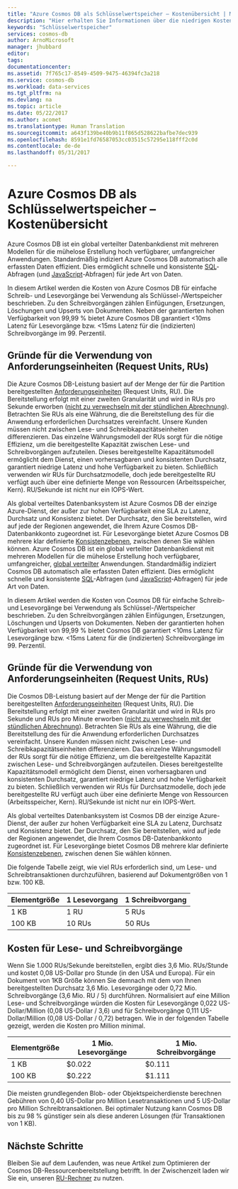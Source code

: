 ```yaml
---
title: "Azure Cosmos DB als Schlüsselwertspeicher – Kostenübersicht | Microsoft-Dokumentation"
description: "Hier erhalten Sie Informationen über die niedrigen Kosten des Einsatzes von Azure Cosmos DB als Schlüsselwertspeicher."
keywords: "Schlüsselwertspeicher"
services: cosmos-db
author: ArnoMicrosoft
manager: jhubbard
editor: 
tags: 
documentationcenter: 
ms.assetid: 7f765c17-8549-4509-9475-46394fc3a218
ms.service: cosmos-db
ms.workload: data-services
ms.tgt_pltfrm: na
ms.devlang: na
ms.topic: article
ms.date: 05/22/2017
ms.author: acomet
ms.translationtype: Human Translation
ms.sourcegitcommit: a643f139be40b9b11f865d528622bafbe7dec939
ms.openlocfilehash: 8591e1fd76587053cc03515c57295e118fff2c0d
ms.contentlocale: de-de
ms.lasthandoff: 05/31/2017

---
```


# <a name="azure-cosmos-db-as-a-key-value-store--cost-overview"></a>Azure Cosmos DB als Schlüsselwertspeicher – Kostenübersicht

Azure Cosmos DB ist ein global verteilter Datenbankdienst mit mehreren Modellen für die mühelose Erstellung hoch verfügbarer, umfangreicher Anwendungen. Standardmäßig indiziert Azure Cosmos DB automatisch alle erfassten Daten effizient. Dies ermöglicht schnelle und konsistente [SQL](documentdb-sql-query.md)-Abfragen (und [JavaScript](programming.md)-Abfragen) für jede Art von Daten. 

In diesem Artikel werden die Kosten von Azure Cosmos DB für einfache Schreib- und Lesevorgänge bei Verwendung als Schlüssel-/Wertspeicher beschrieben. Zu den Schreibvorgängen zählen Einfügungen, Ersetzungen, Löschungen und Upserts von Dokumenten. Neben der garantierten hohen Verfügbarkeit von 99,99 % bietet Azure Cosmos DB garantiert <10ms Latenz für Lesevorgänge bzw. <15ms Latenz für die (indizierten) Schreibvorgänge im 99. Perzentil. 

## <a name="why-we-use-request-units-rus"></a>Gründe für die Verwendung von Anforderungseinheiten (Request Units, RUs)

Die Azure Cosmos DB-Leistung basiert auf der Menge der für die Partition bereitgestellten [Anforderungseinheiten](request-units.md) (Request Units, RU). Die Bereitstellung erfolgt mit einer zweiten Granularität und wird in RUs pro Sekunde erworben ([nicht zu verwechseln mit der stündlichen Abrechnung](https://azure.microsoft.com/pricing/details/documentdb/)). Betrachten Sie RUs als eine Währung, die die Bereitstellung des für die Anwendung erforderlichen Durchsatzes vereinfacht. Unsere Kunden müssen nicht zwischen Lese- und Schreibkapazitätseinheiten differenzieren. Das einzelne Währungsmodell der RUs sorgt für die nötige Effizienz, um die bereitgestellte Kapazität zwischen Lese- und Schreibvorgängen aufzuteilen. Dieses bereitgestellte Kapazitätsmodell ermöglicht dem Dienst, einen vorhersagbaren und konsistenten Durchsatz, garantiert niedrige Latenz und hohe Verfügbarkeit zu bieten. Schließlich verwenden wir RUs für Durchsatzmodelle, doch jede bereitgestellte RU verfügt auch über eine definierte Menge von Ressourcen (Arbeitsspeicher, Kern). RU/Sekunde ist nicht nur ein IOPS-Wert.

Als global verteiltes Datenbanksystem ist Azure Cosmos DB der einzige Azure-Dienst, der außer zur hohen Verfügbarkeit eine SLA zu Latenz, Durchsatz und Konsistenz bietet. Der Durchsatz, den Sie bereitstellen, wird auf jede der Regionen angewendet, die Ihrem Azure Cosmos DB-Datenbankkonto zugeordnet ist. Für Lesevorgänge bietet Azure Cosmos DB mehrere klar definierte [Konsistenzebenen](consistency-levels.md), zwischen denen Sie wählen können. Azure Cosmos DB ist ein global verteilter Datenbankdienst mit mehreren Modellen für die mühelose Erstellung hoch verfügbarer, umfangreicher, [global verteilter](distribute-data-globally.md) Anwendungen. Standardmäßig indiziert Cosmos DB automatisch alle erfassten Daten effizient. Dies ermöglicht schnelle und konsistente [SQL](documentdb-sql-query.md)-Abfragen (und [JavaScript](programming.md)-Abfragen) für jede Art von Daten. 

In diesem Artikel werden die Kosten von Cosmos DB für einfache Schreib- und Lesevorgänge bei Verwendung als Schlüssel-/Wertspeicher beschrieben. Zu den Schreibvorgängen zählen Einfügungen, Ersetzungen, Löschungen und Upserts von Dokumenten. Neben der garantierten hohen Verfügbarkeit von 99,99 % bietet Cosmos DB garantiert <10ms Latenz für Lesevorgänge bzw. <15ms Latenz für die (indizierten) Schreibvorgänge im 99. Perzentil. 

## <a name="why-we-use-request-units-rus"></a>Gründe für die Verwendung von Anforderungseinheiten (Request Units, RUs)

Die Cosmos DB-Leistung basiert auf der Menge der für die Partition bereitgestellten [Anforderungseinheiten](request-units.md) (Request Units, RU). Die Bereitstellung erfolgt mit einer zweiten Granularität und wird in RUs pro Sekunde und RUs pro Minute erworben ([nicht zu verwechseln mit der stündlichen Abrechnung](https://azure.microsoft.com/pricing/details/documentdb/)). Betrachten Sie RUs als eine Währung, die die Bereitstellung des für die Anwendung erforderlichen Durchsatzes vereinfacht. Unsere Kunden müssen nicht zwischen Lese- und Schreibkapazitätseinheiten differenzieren. Das einzelne Währungsmodell der RUs sorgt für die nötige Effizienz, um die bereitgestellte Kapazität zwischen Lese- und Schreibvorgängen aufzuteilen. Dieses bereitgestellte Kapazitätsmodell ermöglicht dem Dienst, einen vorhersagbaren und konsistenten Durchsatz, garantiert niedrige Latenz und hohe Verfügbarkeit zu bieten. Schließlich verwenden wir RUs für Durchsatzmodelle, doch jede bereitgestellte RU verfügt auch über eine definierte Menge von Ressourcen (Arbeitsspeicher, Kern). RU/Sekunde ist nicht nur ein IOPS-Wert.

Als global verteiltes Datenbanksystem ist Cosmos DB der einzige Azure-Dienst, der außer zur hohen Verfügbarkeit eine SLA zu Latenz, Durchsatz und Konsistenz bietet. Der Durchsatz, den Sie bereitstellen, wird auf jede der Regionen angewendet, die Ihrem Cosmos DB-Datenbankkonto zugeordnet ist. Für Lesevorgänge bietet Cosmos DB mehrere klar definierte [Konsistenzebenen](consistency-levels.md), zwischen denen Sie wählen können. 

Die folgende Tabelle zeigt, wie viel RUs erforderlich sind, um Lese- und Schreibtransaktionen durchzuführen, basierend auf Dokumentgrößen von 1 bzw. 100 KB.

|Elementgröße|1 Lesevorgang|1 Schreibvorgang|
|-------------|------|-------|
|1 KB|1 RU|5 RUs|
|100 KB|10 RUs|50 RUs|

## <a name="cost-of-reads-and-writes"></a>Kosten für Lese- und Schreibvorgänge

Wenn Sie 1.000 RUs/Sekunde bereitstellen, ergibt dies 3,6 Mio. RUs/Stunde und kostet 0,08 US-Dollar pro Stunde (in den USA und Europa). Für ein Dokument von 1KB Größe können Sie demnach mit dem von Ihnen bereitgestellten Durchsatz 3,6 Mio. Lesevorgänge oder 0,72 Mio. Schreibvorgänge (3,6 Mio. RU / 5) durchführen. Normalisiert auf eine Million Lese- und Schreibvorgänge würden die Kosten für Lesevorgänge 0,022 US-Dollar/Million (0,08 US-Dollar / 3,6) und für Schreibvorgänge 0,111 US-Dollar/Million (0,08 US-Dollar / 0,72) betragen. Wie in der folgenden Tabelle gezeigt, werden die Kosten pro Million minimal.

|Elementgröße|1 Mio. Lesevorgänge|1 Mio. Schreibvorgänge|
|-------------|-------|--------|
|1 KB|$0.022|$0.111|
|100 KB|$0.222|$1.111|


Die meisten grundlegenden Blob- oder Objektspeicherdienste berechnen Gebühren von 0,40 US-Dollar pro Million Lesetransaktionen und 5 US-Dollar pro Million Schreibtransaktionen. Bei optimaler Nutzung kann Cosmos DB bis zu 98 % günstiger sein als diese anderen Lösungen (für Transaktionen von 1 KB).

## <a name="next-steps"></a>Nächste Schritte

Bleiben Sie auf dem Laufenden, was neue Artikel zum Optimieren der Cosmos DB-Ressourcenbereitstellung betrifft. In der Zwischenzeit laden wir Sie ein, unseren [RU-Rechner](https://www.documentdb.com/capacityplanner) zu nutzen.


